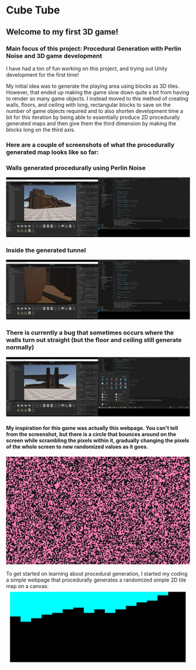 # Cube Tube

## Welcome to my first 3D game!

### Main focus of this project: Procedural Generation with Perlin Noise and 3D game development

I have had a ton of fun working on this project, and trying out Unity development for the first time! 

My initial idea was to generate the playing area using blocks as 3D tiles. However, that ended up making the game slow down quite a bit from having to render so many game objects. I instead moved to this method of creating walls, floors, and ceiling with long, rectangular blocks to save on the number of game objects required and to also shorten development time a bit for this iteration by being able to essentially produce 2D procedurally generated maps and then give them the third dimension by making the blocks long on the third axis.

### Here are a couple of screenshots of what the procedurally generated map looks like so far:

### Walls generated procedurally using Perlin Noise
![Walls generated with Perlin Noise](readme-images/perlin-noise-walls.png)

### Inside the generated tunnel
![Inside the generated tunnel](readme-images/generated-tunnel.png)


### There is currently a bug that sometimes occurs where the walls turn out straight (but the floor and ceiling still generate normally)
![Bug that sometimes happens where the walls turn out straight](readme-images/bug.png)

#### My inspiration for this game was actually this webpage. You can't tell from the screenshot, but there is a circle that bounces around on the screen while scrambling the pixels within it, gradually changing the pixels of the whole screen to new randomized values as it goes. 
![This is the webpage that inspired this project](readme-images/inspiration.png)

To get started on learning about procedural generation, I started my coding a simple webpage that procedurally generates a randomized simple 2D tile map on a canvas:
![This is what that webpage looked like](readme-images/pg-map.png)
